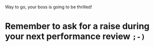 Way to go, your boss is going to be thrilled!

Remember to ask for a raise during your next performance review `;-)`
=============================